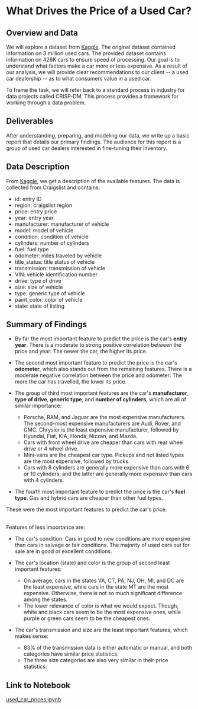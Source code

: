#  What Drives the Price of a Used Car?

## Overview and Data
We will explore a dataset from [Kaggle](https://www.kaggle.com/datasets/austinreese/craigslist-carstrucks-data). 
The original dataset contained information on 3 million used cars. 
The provided dataset contains information on 426K cars to ensure speed of processing. 
Our goal is to understand what factors make a car more or less expensive. 
As a result of our analysis, we will provide clear recommendations to our client -- a used car dealership -- as to what consumers value in a used car.

To frame the task, we will refer back to a standard process in industry for data projects called CRISP-DM. 
This process provides a framework for working through a data problem. 


## Deliverables
After understanding, preparing, and modeling our data, we write up a basic report that details our primary findings. 
The audience for this report is a group of used car dealers interested in fine-tuning their inventory.


## Data Description
From [Kaggle](https://www.kaggle.com/datasets/austinreese/craigslist-carstrucks-data), we get a description of the available features. 
The data is collected from Craigslist and contains:

- id: entry ID
- region: craigslist region
- price: entry price
- year: entry year
- manufacturer: manufacturer of vehicle
- model: model of vehicle
- condition: condition of vehicle
- cylinders: number of cylinders
- fuel: fuel type
- odometer: miles traveled by vehicle
- title_status: title status of vehicle
- transmission: transmission of vehicle
- VIN: vehicle identification number
- drive: type of drive
- size: size of vehicle
- type: generic type of vehicle
- paint_color: color of vehicle
- state: state of listing


   
## Summary of Findings
- By far the most important feature to predict the price is the car's **entry year**.
There is a moderate to strong positive correlation between the price and year: The newer the car, the higher its price.

- The second most important feature to predict the price is the car's **odometer**, which also stands out from the remaining features.
There is a moderate negative correlation between the price and odometer: The more the car has travelled, the lower its price.

- The group of third most important features are the car's **manufacturer**, **type of drive**, **generic type**, and **number of cylinders**, which are all of similar importance:
    - Porsche, RAM, and Jaguar are the most expensive manufacturers. The second-most expensive manufacturers are Audi, Rover, and GMC. Chrysler is the least expensive manufacturer, followed by Hyundai, Fiat, KIA, Honda, Nizzan, and Mazda.
    - Cars with front wheel drive are cheaper than cars with rear wheel drive or 4 wheel drive.
    - Mini-vans are the cheapest car type. Pickups and not listed types are the most expensive, followed by trucks.
    - Cars with 8 cylinders are generally more expensive than cars with 6 or 10 cylinders, and the latter are generally more expensive than cars with 4 cylinders.
    
- The fourth most important feature to predict the price is the car's **fuel type**. Gas and hybrid cars are cheaper than other fuel types.

These were the most important features to predict the car's price.
<br><br>

Features of less importance are:

- The car's condition: Cars in good to new conditions are more expensive than cars in salvage or fair conditions. The majority of used cars out for sale are in good or excellent conditions.
    
- The car's location (state) and color is the group of second least important features:
    - On average, cars in the states VA, CT, PA, NJ, OH, MI, and DC are the least expensive, while cars in the state MT are the most expensive. Otherwise, there is not so much significant difference among the states.
    - The lower relevance of color is what we would expect. Though, white and black cars seem to be the most expensive ones, while purple or green cars seem to be the cheapest ones.

- The car's transmission and size are the least important features, which makes sense:
    - 83% of the transmission data is either automatic or manual, and both categories have similar price statistics.
    - The three size categories are also very similar in their price statistics.

## Link to Notebook

[used_car_prices.ipynb](https://github.com/jessi88/used_car_prices/blob/main/used_car_prices.ipynb)
